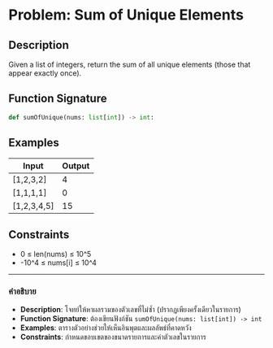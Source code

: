 # Problem: Sum of Unique Elements

## Description
Given a list of integers, return the sum of all unique elements (those that appear exactly once).

## Function Signature
```python
def sumOfUnique(nums: list[int]) -> int:
```

## Examples

| Input       | Output |
| ----------- | ------ |
| [1,2,3,2]   | 4      |
| [1,1,1,1]   | 0      |
| [1,2,3,4,5] | 15     |

## Constraints

- 0 ≤ len(nums) ≤ 10^5
- -10^4 ≤ nums[i] ≤ 10^4

---

### คำอธิบาย
- **Description**: โจทย์ให้หาผลรวมของตัวเลขที่ไม่ซ้ำ (ปรากฏเพียงครั้งเดียวในรายการ)
- **Function Signature**: ต้องเขียนฟังก์ชัน `sumOfUnique(nums: list[int]) -> int`
- **Examples**: ตารางตัวอย่างช่วยให้เห็นอินพุตและผลลัพธ์ที่คาดหวัง
- **Constraints**: กำหนดขอบเขตของขนาดรายการและค่าตัวเลขในรายการ
